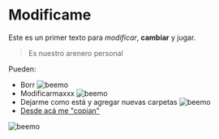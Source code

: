 # Modificame

Este es un primer texto para *modificar*, **cambiar** y jugar.

> Es nuestro arenero personal

Pueden:

- Borr ![beemo](https://cdn3.iconfinder.com/data/icons/musthave/16/Check.png)
- Modificarmaxxx ![beemo](https://cdn3.iconfinder.com/data/icons/musthave/16/Check.png)
- Dejarme como está y agregar nuevas carpetas ![beemo](https://cdn3.iconfinder.com/data/icons/musthave/16/Check.png)
- [Desde acá me "copian"](https://github.com/acercadelaeducacion/GitHub-Para-Todos/fork) 

![beemo](https://octodex.github.com/images/heisencat.png "Esta es una nueva imagen")

